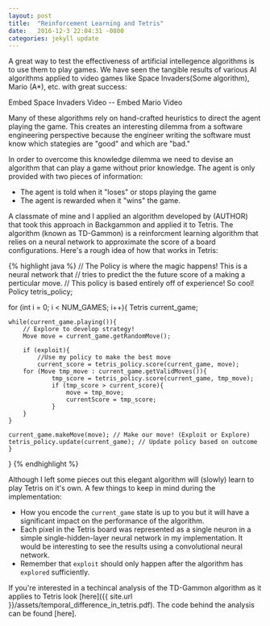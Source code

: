 ```yaml
---
layout: post
title:  "Reinforcement Learning and Tetris"
date:   2016-12-3 22:04:31 -0800
categories: jekyll update
---
```


A great way to test the effectiveness of artificial intellegence algorithms is to use them to play games. We have seen the tangible results of various AI algorithms applied to video games like Space Invaders(Some algorithm), Mario (A*), etc. with great success:

Embed Space Invaders Video -- Embed Mario Video

Many of these algorithms rely on hand-crafted heuristics to direct the agent playing the game. This creates an interesting dilemma from a software engineering perspective because the engineer writing the software must know which stategies are "good" and which are "bad."

In order to overcome this knowledge dilemma we need to devise an algorithm that can play a game without prior knowledge. The agent is only provided with two pieces of information:
 - The agent is told when it "loses" or stops playing the game
 - The agent is rewarded when it "wins" the game.

A classmate of mine and I applied an algorithm developed by (AUTHOR) that took this approach in Backgammon and applied it to Tetris. The algorithm (known as TD-Gammon) is a reinforcment learning algorithm that relies on a neural network to approximate the score of a board configurations. Here's a rough idea of how that works in Tetris:

{% highlight java %}
// The Policy is where the magic happens! This is a neural network that
// tries to predict the the future score of a making a perticular move. 
// This policy is based entirely off of experience! So cool!
Policy tetris_policy;

for (int i = 0; i < NUM_GAMES; i++){
    Tetris current_game;

    while(current_game.playing()){
        // Explore to develop strategy!
        Move move = current_game.getRandomMove();

        if (exploit){ 
            //Use my policy to make the best move
            current_score = tetris_policy.score(current_game, move);
	    for (Move tmp_move : current_game.getValidMoves()){
                tmp_score = tetris_policy.score(current_game, tmp_move);
                if (tmp_score > current_score){
                    move = tmp_move;
                    currentScore = tmp_score;
                }
	    }
	}
        
	current_game.makeMove(move); // Make our move! (Exploit or Explore)
	tetris_policy.update(current_game); // Update policy based on outcome
    }
}
{% endhighlight %}

Although I left some pieces out this elegant algorithm will (slowly) learn to play Tetris on it's own. A few things to keep in mind during the implementation:
 - How you encode the `current_game` state is up to you but it will have a significant impact on the performance of the algorithm.
 - Each pixel in the Tetris board was represented as a single neuron in a simple single-hidden-layer neural network in my implementation. It would be interesting to see the results using a convolutional neural network.
 - Remember that `exploit` should only happen after the algorithm has `explored` sufficiently.

If you're interested in a techincal analysis of the TD-Gammon algorithm as it applies to Tetris look [here]({{ site.url }}/assets/temporal_difference_in_tetris.pdf). The code behind the analysis can be found [here].
